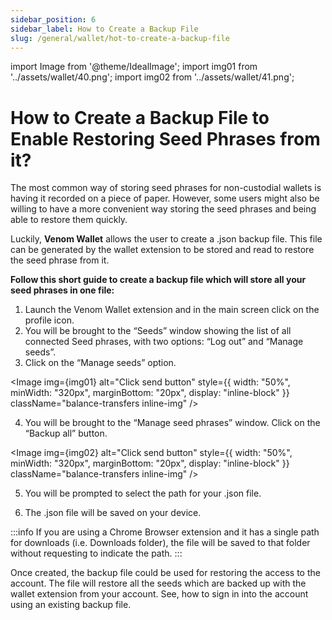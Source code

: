 ```yaml
---
sidebar_position: 6
sidebar_label: How to Create a Backup File
slug: /general/wallet/hot-to-create-a-backup-file
---
```


import Image from '@theme/IdealImage';
import img01 from '../assets/wallet/40.png';
import img02 from '../assets/wallet/41.png';

# How to Create a Backup File to Enable Restoring Seed Phrases from it?

The most common way of storing seed phrases for non-custodial wallets is having it recorded on a piece of paper. However, some users might also be willing to have a more convenient way storing the seed phrases and being able to restore them quickly.

Luckily, **Venom Wallet** allows the user to create a .json backup file. This file can be generated by the wallet extension to be stored and read to restore the seed phrase from it. 

**Follow this short guide to create a backup file which will store all your seed phrases in one file:**
1. Launch the Venom Wallet extension and in the main screen click on the profile icon.
2.  You will be brought to the “Seeds” window showing the list of all connected Seed phrases, with two options: “Log out” and “Manage seeds”.
3.  Click on the “Manage seeds” option.

<Image img={img01} alt="Click send button"
    style={{ width: "50%", minWidth: "320px", marginBottom: "20px", display: "inline-block" }}
    className="balance-transfers inline-img"
/>

4.  You will be brought to the “Manage seed phrases” window. Click on the “Backup all” button.

<Image img={img02} alt="Click send button"
    style={{ width: "50%", minWidth: "320px", marginBottom: "20px", display: "inline-block" }}
    className="balance-transfers inline-img"
/>


 
5.  You will be prompted to select the path for your .json file.
    
    
6.  The .json file will be saved on your device.



:::info
If you are using a Chrome Browser extension and it has a single path for downloads (i.e. Downloads folder), the file will be
saved to that folder without requesting to indicate the path.
:::


Once created, the backup file could be used for restoring the access to the account. The file will restore all the seeds which are backed up with the wallet extension from your account. See, how to sign in into the account using an existing backup file.
